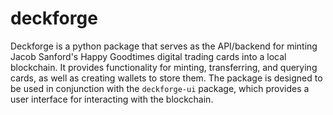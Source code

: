 # deckforge
Deckforge is a python package that serves as the API/backend for minting Jacob Sanford's Happy Goodtimes digital trading cards into a local blockchain. It provides functionality for minting, transferring, and querying cards, as well as creating wallets to store them. The package is designed to be used in conjunction with the `deckforge-ui` package, which provides a user interface for interacting with the blockchain.
